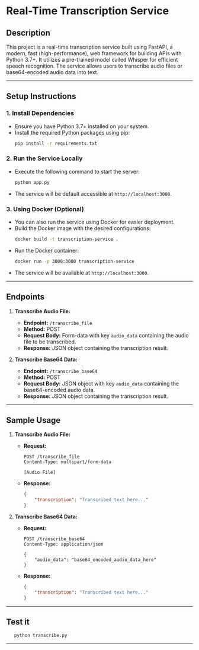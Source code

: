 # Real-Time Transcription Service

## Description

This project is a real-time transcription service built using FastAPI, a modern, fast (high-performance), web framework for building APIs with Python 3.7+. It utilizes a pre-trained model called Whisper for efficient speech recognition. The service allows users to transcribe audio files or base64-encoded audio data into text.

---

## Setup Instructions

### 1. Install Dependencies

- Ensure you have Python 3.7+ installed on your system.
- Install the required Python packages using pip:
    ```bash
    pip install -r requirements.txt
    ```

### 2. Run the Service Locally

- Execute the following command to start the server:
    ```bash
    python app.py
    ```
- The service will be default accessible at `http://localhost:3000`.

### 3. Using Docker (Optional)

- You can also run the service using Docker for easier deployment.
- Build the Docker image with the desired configurations:
    ```bash
    docker build -t transcription-service .
    ```
- Run the Docker container:
    ```bash
    docker run -p 3000:3000 transcription-service
    ```
- The service will be available at `http://localhost:3000`.

---

## Endpoints

1. **Transcribe Audio File:**

    - **Endpoint:** `/transcribe_file`
    - **Method:** POST
    - **Request Body:** Form-data with key `audio_data` containing the audio file to be transcribed.
    - **Response:** JSON object containing the transcription result.

2. **Transcribe Base64 Data:**

    - **Endpoint:** `/transcribe_base64`
    - **Method:** POST
    - **Request Body:** JSON object with key `audio_data` containing the base64-encoded audio data.
    - **Response:** JSON object containing the transcription result.

---

## Sample Usage

1. **Transcribe Audio File:**

    - **Request:**
        ```http
        POST /transcribe_file
        Content-Type: multipart/form-data
        
        [Audio File]
        ```
    - **Response:**
        ```json
        {
            "transcription": "Transcribed text here..."
        }
        ```

2. **Transcribe Base64 Data:**

    - **Request:**
        ```http
        POST /transcribe_base64
        Content-Type: application/json
        
        {
            "audio_data": "base64_encoded_audio_data_here"
        }
        ```
    - **Response:**
        ```json
        {
            "transcription": "Transcribed text here..."
        }
        ```

---


## Test it

 ```bash
    python transcribe.py

```

---

